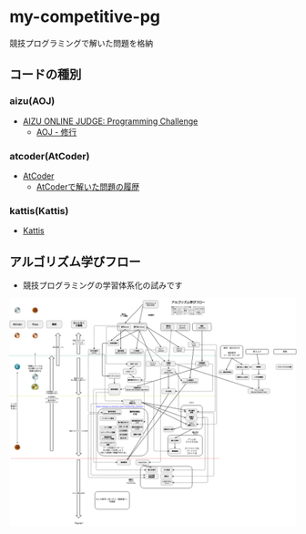 # my-competitive-pg

競技プログラミングで解いた問題を格納

## コードの種別

### aizu(AOJ)

* [AIZU ONLINE JUDGE: Programming Challenge](http://judge.u-aizu.ac.jp/onlinejudge/)
    * [AOJ - 修行](http://shugyo.hadrori.jp/aoj?user_id=hiroyuking)

### atcoder(AtCoder)

* [AtCoder](https://atcoder.jp/)
    * [AtCoderで解いた問題の履歴](http://beta.kenkoooo.com/atcoder/?user=hiroyuking)

### kattis(Kattis)

* [Kattis](https://open.kattis.com/)

## アルゴリズム学びフロー

* 競技プログラミングの学習体系化の試みです

![algorithm-diagram](https://github.com/Hiroyuki-Nagata/my-competitive-pg/blob/master/Algorithm_Hierarchy.png)
